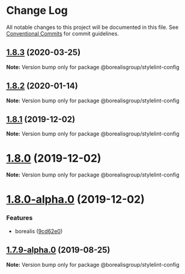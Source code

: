 # Change Log

All notable changes to this project will be documented in this file.
See [Conventional Commits](https://conventionalcommits.org) for commit guidelines.

## [1.8.3](https://github.com/borealisgroup/borealis/tree/master/packages/@borealisgroup/stylelint-config/compare/@borealisgroup/stylelint-config@1.8.2...@borealisgroup/stylelint-config@1.8.3) (2020-03-25)

**Note:** Version bump only for package @borealisgroup/stylelint-config






## [1.8.2](https://github.com/borealisgroup/borealis/tree/master/packages/@borealisgroup/stylelint-config/compare/@borealisgroup/stylelint-config@1.8.1...@borealisgroup/stylelint-config@1.8.2) (2020-01-14)

**Note:** Version bump only for package @borealisgroup/stylelint-config





## [1.8.1](https://github.com/borealisgroup/borealis/tree/master/packages/@borealisgroup/stylelint-config/compare/@borealisgroup/stylelint-config@1.8.0...@borealisgroup/stylelint-config@1.8.1) (2019-12-02)

**Note:** Version bump only for package @borealisgroup/stylelint-config





# [1.8.0](https://github.com/borealisgroup/borealis/tree/master/packages/@borealisgroup/stylelint-config/compare/@borealisgroup/stylelint-config@1.8.0-alpha.0...@borealisgroup/stylelint-config@1.8.0) (2019-12-02)

**Note:** Version bump only for package @borealisgroup/stylelint-config





# [1.8.0-alpha.0](https://github.com/borealisgroup/borealis/tree/master/packages/@borealisgroup/stylelint-config/compare/@borealisgroup/stylelint-config@1.7.9-alpha.0...@borealisgroup/stylelint-config@1.8.0-alpha.0) (2019-12-02)


### Features

* borealis ([9cd62e0](https://github.com/borealisgroup/borealis/tree/master/packages/@borealisgroup/stylelint-config/commit/9cd62e08da44be893507f69f85e3763609e2139f))






## [1.7.9-alpha.0](https://github.com/borealisgroup/borealis/tree/master/packages/@borealisgroup/stylelint-config/compare/@borealisgroup/stylelint-config@1.7.8...@borealisgroup/stylelint-config@1.7.9-alpha.0) (2019-08-25)

**Note:** Version bump only for package @borealisgroup/stylelint-config
